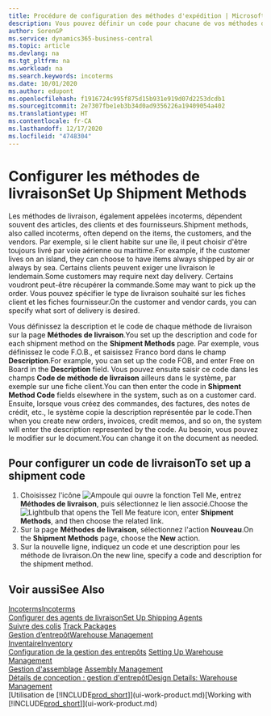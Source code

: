 ```yaml
---
title: Procédure de configuration des méthodes d'expédition | Microsoft Docs
description: Vous pouvez définir un code pour chacune de vos méthodes de livraison offertes, par exemple, saisir les informations qui les concernent.
author: SorenGP
ms.service: dynamics365-business-central
ms.topic: article
ms.devlang: na
ms.tgt_pltfrm: na
ms.workload: na
ms.search.keywords: incoterms
ms.date: 10/01/2020
ms.author: edupont
ms.openlocfilehash: f1916724c995f875d15b931e919d07d2253dcdb1
ms.sourcegitcommit: 2e7307fbe1eb3b34d0ad9356226a19409054a402
ms.translationtype: HT
ms.contentlocale: fr-CA
ms.lasthandoff: 12/17/2020
ms.locfileid: "4748304"
---
```

# <a name="set-up-shipment-methods"></a><span data-ttu-id="3a105-103">Configurer les méthodes de livraison</span><span class="sxs-lookup"><span data-stu-id="3a105-103">Set Up Shipment Methods</span></span>
<span data-ttu-id="3a105-104">Les méthodes de livraison, également appelées incoterms, dépendent souvent des articles, des clients et des fournisseurs.</span><span class="sxs-lookup"><span data-stu-id="3a105-104">Shipment methods, also called incoterms, often depend on the items, the customers, and the vendors.</span></span> <span data-ttu-id="3a105-105">Par exemple, si le client habite sur une île, il peut choisir d'être toujours livré par voie aérienne ou maritime.</span><span class="sxs-lookup"><span data-stu-id="3a105-105">For example, if the customer lives on an island, they can choose to have items always shipped by air or always by sea.</span></span> <span data-ttu-id="3a105-106">Certains clients peuvent exiger une livraison le lendemain.</span><span class="sxs-lookup"><span data-stu-id="3a105-106">Some customers may require next day delivery.</span></span> <span data-ttu-id="3a105-107">Certains voudront peut-être récupérer la commande.</span><span class="sxs-lookup"><span data-stu-id="3a105-107">Some may want to pick up the order.</span></span> <span data-ttu-id="3a105-108">Vous pouvez spécifier le type de livraison souhaité sur les fiches client et les fiches fournisseur.</span><span class="sxs-lookup"><span data-stu-id="3a105-108">On the customer and vendor cards, you can specify what sort of delivery is desired.</span></span>

<span data-ttu-id="3a105-109">Vous définissez la description et le code de chaque méthode de livraison sur la page **Méthodes de livraison**.</span><span class="sxs-lookup"><span data-stu-id="3a105-109">You set up the description and code for each shipment method on the **Shipment Methods** page.</span></span> <span data-ttu-id="3a105-110">Par exemple, vous définissez le code F.O.B., et saisissez Franco bord dans le champ **Description**.</span><span class="sxs-lookup"><span data-stu-id="3a105-110">For example, you can set up the code FOB, and enter Free on Board in the **Description** field.</span></span> <span data-ttu-id="3a105-111">Vous pouvez ensuite saisir ce code dans les champs **Code de méthode de livraison** ailleurs dans le système, par exemple sur une fiche client.</span><span class="sxs-lookup"><span data-stu-id="3a105-111">You can then enter the code in **Shipment Method Code** fields elsewhere in the system, such as on a customer card.</span></span> <span data-ttu-id="3a105-112">Ensuite, lorsque vous créez des commandes, des factures, des notes de crédit, etc., le système copie la description représentée par le code.</span><span class="sxs-lookup"><span data-stu-id="3a105-112">Then when you create new orders, invoices, credit memos, and so on, the system will enter the description represented by the code.</span></span> <span data-ttu-id="3a105-113">Au besoin, vous pouvez le modifier sur le document.</span><span class="sxs-lookup"><span data-stu-id="3a105-113">You can change it on the document as needed.</span></span>

## <a name="to-set-up-a-shipment-code"></a><span data-ttu-id="3a105-114">Pour configurer un code de livraison</span><span class="sxs-lookup"><span data-stu-id="3a105-114">To set up a shipment code</span></span>
1. <span data-ttu-id="3a105-115">Choisissez l'icône ![Ampoule qui ouvre la fonction Tell Me](media/ui-search/search_small.png "Dites-moi ce que vous voulez faire"), entrez **Méthodes de livraison**, puis sélectionnez le lien associé.</span><span class="sxs-lookup"><span data-stu-id="3a105-115">Choose the ![Lightbulb that opens the Tell Me feature](media/ui-search/search_small.png "Tell me what you want to do") icon, enter **Shipment Methods**, and then choose the related link.</span></span>
2. <span data-ttu-id="3a105-116">Sur la page **Méthodes de livraison**, sélectionnez l'action **Nouveau**.</span><span class="sxs-lookup"><span data-stu-id="3a105-116">On the **Shipment Methods** page, choose the **New** action.</span></span>
3. <span data-ttu-id="3a105-117">Sur la nouvelle ligne, indiquez un code et une description pour les méthode de livraison.</span><span class="sxs-lookup"><span data-stu-id="3a105-117">On the new line, specify a code and description for the shipment method.</span></span>

## <a name="see-also"></a><span data-ttu-id="3a105-118">Voir aussi</span><span class="sxs-lookup"><span data-stu-id="3a105-118">See Also</span></span>
[<span data-ttu-id="3a105-119">Incoterms</span><span class="sxs-lookup"><span data-stu-id="3a105-119">Incoterms</span></span>](https://iccwbo.org/resources-for-business/incoterms-rules)  
[<span data-ttu-id="3a105-120">Configurer des agents de livraison</span><span class="sxs-lookup"><span data-stu-id="3a105-120">Set Up Shipping Agents</span></span>](sales-how-to-set-up-shipping-agents.md)  
<span data-ttu-id="3a105-121">[Suivre des colis](sales-how-track-packages.md)  </span><span class="sxs-lookup"><span data-stu-id="3a105-121">[Track Packages](sales-how-track-packages.md)  </span></span>  
[<span data-ttu-id="3a105-122">Gestion d’entrepôt</span><span class="sxs-lookup"><span data-stu-id="3a105-122">Warehouse Management</span></span>](warehouse-manage-warehouse.md)  
[<span data-ttu-id="3a105-123">Inventaire</span><span class="sxs-lookup"><span data-stu-id="3a105-123">Inventory</span></span>](inventory-manage-inventory.md)  
<span data-ttu-id="3a105-124">[Configuration de la gestion des entrepôts](warehouse-setup-warehouse.md)   </span><span class="sxs-lookup"><span data-stu-id="3a105-124">[Setting Up Warehouse Management](warehouse-setup-warehouse.md)   </span></span>  
<span data-ttu-id="3a105-125">[Gestion d'assemblage](assembly-assemble-items.md)  </span><span class="sxs-lookup"><span data-stu-id="3a105-125">[Assembly Management](assembly-assemble-items.md)  </span></span>  
[<span data-ttu-id="3a105-126">Détails de conception : gestion d'entrepôt</span><span class="sxs-lookup"><span data-stu-id="3a105-126">Design Details: Warehouse Management</span></span>](design-details-warehouse-management.md)  
<span data-ttu-id="3a105-127">[Utilisation de [!INCLUDE[prod_short](includes/prod_short.md)]](ui-work-product.md)</span><span class="sxs-lookup"><span data-stu-id="3a105-127">[Working with [!INCLUDE[prod_short](includes/prod_short.md)]](ui-work-product.md)</span></span>  
